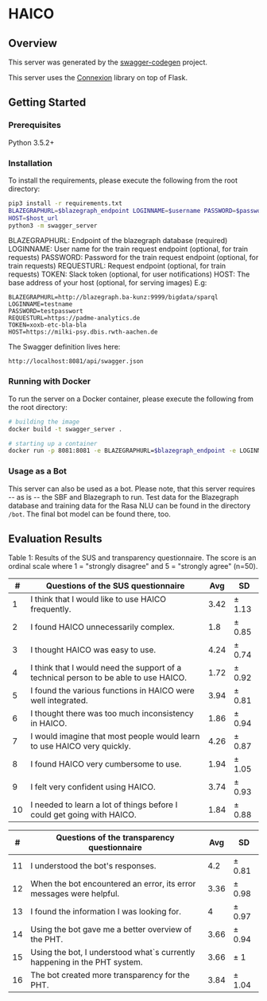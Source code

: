 # HAICO

## Overview

This server was generated by the [swagger-codegen](https://github.com/swagger-api/swagger-codegen) project.

This server uses the [Connexion](https://github.com/zalando/connexion) library on top of Flask.

## Getting Started

### Prerequisites

Python 3.5.2+

### Installation

To install the requirements, please execute the following from the root directory:

```bash
pip3 install -r requirements.txt
BLAZEGRAPHURL=$blazegraph_endpoint LOGINNAME=$username PASSWORD=$password REQUESTURL=$train_request_endpoint TOKEN=$slack_token
HOST=$host_url
python3 -m swagger_server
```

BLAZEGRAPHURL: Endpoint of the blazegraph database (required)
LOGINNAME: User name for the train request endpoint (optional, for train requests)
PASSWORD: Password for the train request endpoint (optional, for train requests)
REQUESTURL: Request endpoint (optional, for train requests)
TOKEN: Slack token (optional, for user notifications)
HOST: The base address of your host (optional, for serving images)
E.g:

```
BLAZEGRAPHURL=http://blazegraph.ba-kunz:9999/bigdata/sparql
LOGINNAME=testname
PASSWORD=testpasswort
REQUESTURL=https://padme-analytics.de
TOKEN=xoxb-etc-bla-bla
HOST=https://milki-psy.dbis.rwth-aachen.de
```

The Swagger definition lives here:

```
http://localhost:8081/api/swagger.json
```

### Running with Docker

To run the server on a Docker container, please execute the following from the root directory:

```bash
# building the image
docker build -t swagger_server .

# starting up a container
docker run -p 8081:8081 -e BLAZEGRAPHURL=$blazegraph_endpoint -e LOGINNAME=$username -e PASSWORD=$password -e REQUESTURL=$train_request_endpoint swagger_server
```

### Usage as a Bot

This server can also be used as a bot. Please note, that this server requires -- as is -- the SBF and Blazegraph to run. 
Test data for the Blazegraph database and training data for the Rasa NLU can be found in the directory `/bot`. 
The final bot model can be found there, too.

## Evaluation Results
Table 1: Results of the SUS and transparency questionnaire.
The score is an ordinal scale where 1 = "strongly disagree" and 5 = "strongly agree" (n=50).

| #   | Questions of the SUS questionnaire                                                   | Avg  | SD     |
| --- | ------------------------------------------------------------------------------------ | ---- | ------ |
| 1   | I think that I would like to use HAICO frequently.                                   | 3.42 | ± 1.13 |
| 2   | I found HAICO unnecessarily complex.                                                 | 1.8  | ± 0.85 |
| 3   | I thought HAICO was easy to use.                                                     | 4.24 | ± 0.74 |
| 4   | I think that I would need the support of a technical person to be able to use HAICO. | 1.72 | ± 0.92 |
| 5   | I found the various functions in HAICO were well integrated.                         | 3.94 | ± 0.81 |
| 6   | I thought there was too much inconsistency in HAICO.                                 | 1.86 | ± 0.94 |
| 7   | I would imagine that most people would learn to use HAICO very quickly.              | 4.26 | ± 0.87 |
| 8   | I found HAICO very cumbersome to use.                                                | 1.94 | ± 1.05 |
| 9   | I felt very confident using HAICO.                                                   | 3.74 | ± 0.93 |
| 10  | I needed to learn a lot of things before I could get going with HAICO.               | 1.84 | ± 0.88 |

| #   | Questions of the transparency questionnaire                               | Avg  | SD     |
| --- | ------------------------------------------------------------------------- | ---- | ------ |
| 11  | I understood the bot's responses.                                         | 4.2  | ± 0.81 |
| 12  | When the bot encountered an error, its error messages were helpful.       | 3.36 | ± 0.98 |
| 13  | I found the information I was looking for.                                | 4    | ± 0.97 |
| 14  | Using the bot gave me a better overview of the PHT.                       | 3.66 | ± 0.94 |
| 15  | Using the bot, I understood what`s currently happening in the PHT system. | 3.66 | ± 1    |
| 16  | The bot created more transparency for the PHT.                            | 3.84 | ± 1.04 |